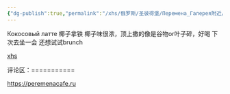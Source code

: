 ```yaml
---
{"dg-publish":true,"permalink":"/xhs/俄罗斯/圣彼得堡/Перемена_Галерея附近/","tags":["rednote","圣彼得堡"],"created":"2025-03-17T22:23:45.204+08:00","updated":"2025-03-20T22:46:14.392+08:00"}
---
```


 

Кокосовый латте 椰子拿铁 椰子味很浓，顶上撒的像是谷物or叶子碎，好喝
下次去坐一会 还想试试brunch

[xhs](https://www.xiaohongshu.com/explore/644d1df6000000001300c102?xsec_token=ABEe5BUgS9umITUaA9yAQ9bOzen2R0zJOcgCCqSFibGX8=&xsec_source=pc_user)

评论区：===========

https://peremenacafe.ru